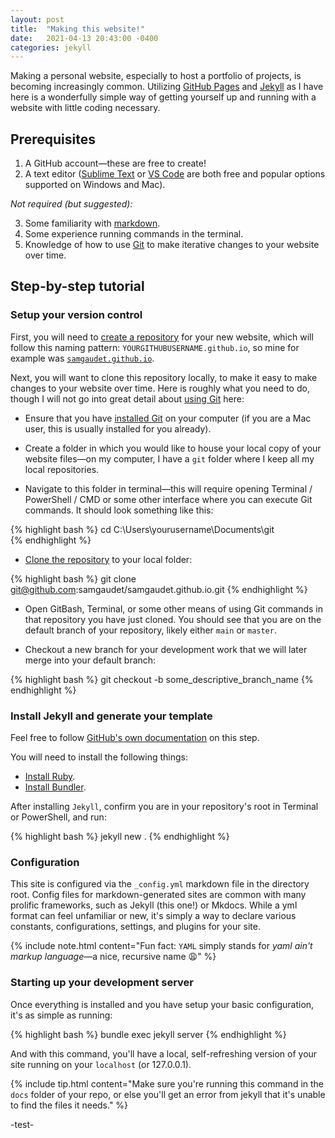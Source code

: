 ```yaml
---
layout: post
title:  "Making this website!"
date:   2021-04-13 20:43:00 -0400
categories: jekyll 
---
```


Making a personal website, especially to host a portfolio of projects, is becoming increasingly common. Utilizing [GitHub Pages](https://docs.github.com/en/pages) and [Jekyll](https://jekyllrb.com/) as I have here is a wonderfully simple way of getting yourself up and running with a website with little coding necessary.

## Prerequisites

1. A GitHub account&mdash;these are free to create!
2. A text editor ([Sublime Text](https://www.sublimetext.com/) or [VS Code](https://code.visualstudio.com/) are both free and popular options supported on Windows and Mac).

_Not required (but suggested):_

3. Some familiarity with [markdown](https://www.markdownguide.org/cheat-sheet/).
4. Some experience running commands in the terminal.
5. Knowledge of how to use [Git](https://guides.github.com/activities/hello-world/) to make iterative changes to your website over time.

## Step-by-step tutorial

### Setup your version control

First, you will need to [create a repository](https://docs.github.com/en/github/getting-started-with-github/create-a-repo) for your new website, which will follow this naming pattern: `YOURGITHUBUSERNAME.github.io`, so mine for example was [`samgaudet.github.io`](https://github.com/samgaudet/samgaudet.github.io).

Next, you will want to clone this repository locally, to make it easy to make changes to your website over time. Here is roughly what you need to do, though I will not go into great detail about [using Git]() here:

* Ensure that you have [installed Git](https://git-scm.com/book/en/v2/Getting-Started-Installing-Git) on your computer (if you are a Mac user, this is usually installed for you already).

* Create a folder in which you would like to house your local copy of your website files&mdash;on my computer, I have a `git` folder where I keep all my local repositories.

* Navigate to this folder in terminal&mdash;this will require opening Terminal / PowerShell / CMD or some other interface where you can execute Git commands. It should look something like this:  

{% highlight bash %}
cd C:\Users\yourusername\Documents\git\
{% endhighlight %}

* [Clone the repository](https://docs.github.com/en/github/creating-cloning-and-archiving-repositories/cloning-a-repository) to your local folder:  
  
{% highlight bash %}
git clone git@github.com:samgaudet/samgaudet.github.io.git
{% endhighlight %}

* Open GitBash, Terminal, or some other means of using Git commands in that repository you have just cloned. You should see that you are on the default branch of your repository, likely either `main` or `master`.

* Checkout a new branch for your development work that we will later merge into your default branch:  
  
{% highlight bash %}
git checkout -b some_descriptive_branch_name
{% endhighlight %}

### Install Jekyll and generate your template

Feel free to follow [GitHub's own documentation](https://docs.github.com/en/pages/setting-up-a-github-pages-site-with-jekyll/creating-a-github-pages-site-with-jekyll) on this step.

You will need to install the following things:

* [Install Ruby](https://www.ruby-lang.org/en/documentation/installation/).
* [Install Bundler](https://bundler.io/).

After installing `Jekyll`, confirm you are in your repository's root in Terminal or PowerShell, and run:

{% highlight bash %}
jekyll new .
{% endhighlight %}

### Configuration

This site is configured via the `_config.yml` markdown file in the directory root. Config files for markdown-generated sites are common with many prolific frameworks, such as Jekyll (this one!) or Mkdocs. While a yml format can feel unfamiliar or new, it's simply a way to declare various constants, configurations, settings, and plugins for your site.

{% include note.html content="Fun fact: `YAML` simply stands for _yaml ain't markup language_&mdash;a nice, recursive name :weary:" %}

### Starting up your development server

Once everything is installed and you have setup your basic configuration, it's as simple as running:

{% highlight bash %}
bundle exec jekyll server
{% endhighlight %}

And with this command, you'll have a local, self-refreshing version of your site running on your `localhost` (or 127.0.0.1).

{% include tip.html content="Make sure you're running this command in the `docs` folder of your repo, or else you'll get an error from jekyll that it's unable to find the files it needs." %}

-test-
